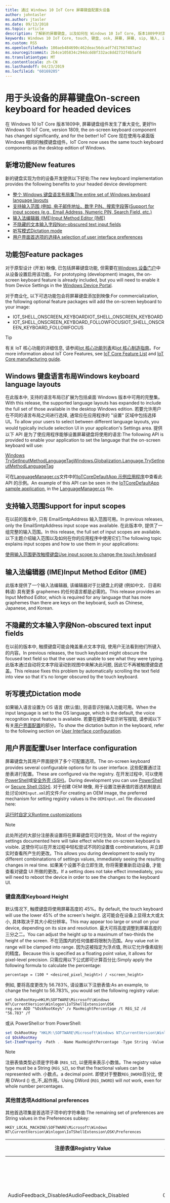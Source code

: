 ```yaml
---
title: 通过 Windows 10 IoT Core 屏幕键盘配置头设备
author: johntasler
ms.author: jtasler
ms.date: 09/13/2018
ms.topic: article
description: 了解新的屏幕键盘, 以及如何在 Windows 10 IoT Core, 版本1809中对其进行配置。
keywords: Windows 10 IoT Core, touch, 键盘, osk, 屏幕, 屏幕, sip, 输入, ime, 头, 听写, 语音, 语音
ms.custom: RS5
ms.openlocfilehash: 100aeb484690c462deac56dcadf7d17667487ae2
ms.sourcegitcommit: 2b4ce105834c294dcdd8f332ac8dd2732f4b5af8
ms.translationtype: MT
ms.contentlocale: zh-CN
ms.lasthandoff: 04/23/2019
ms.locfileid: "60169205"
---
```

# <a name="on-screen-keyboard-for-headed-devices"></a><span data-ttu-id="dc7df-104">用于头设备的屏幕键盘</span><span class="sxs-lookup"><span data-stu-id="dc7df-104">On-screen keyboard for headed devices</span></span>

<span data-ttu-id="dc7df-105">在 Windows 10 IoT Core 版本1809中, 屏幕键盘组件发生了重大变化, 更好!</span><span class="sxs-lookup"><span data-stu-id="dc7df-105">In Windows 10 IoT Core, version 1809, the on-screen keyboard component has changed significantly, and for the better!</span></span> <span data-ttu-id="dc7df-106">IoT Core 现在使用与桌面版 Windows 相同的触摸键盘组件。</span><span class="sxs-lookup"><span data-stu-id="dc7df-106">IoT Core now uses the same touch keyboard components as the desktop edition of Windows.</span></span>

## <a name="new-features"></a><span data-ttu-id="dc7df-107">新增功能</span><span class="sxs-lookup"><span data-stu-id="dc7df-107">New features</span></span>
<span data-ttu-id="dc7df-108">新的键盘实现为你的设备开发提供以下好处:</span><span class="sxs-lookup"><span data-stu-id="dc7df-108">The new keyboard implementation provides the following benefits to your headed device development:</span></span>

* [<span data-ttu-id="dc7df-109">整个 Windows 键盘语言布局集</span><span class="sxs-lookup"><span data-stu-id="dc7df-109">The entire set of Windows keyboard language layouts</span></span>](#windows-keyboard-language-layouts)
* [<span data-ttu-id="dc7df-110">支持输入范围 (例如, 电子邮件地址、数字 PIN、搜索字段等)</span><span class="sxs-lookup"><span data-stu-id="dc7df-110">Support for input scopes (e.g., Email Address, Numeric PIN, Search Field, etc.)</span></span>](#support-for-input-scopes)
* [<span data-ttu-id="dc7df-111">输入法编辑器 (IME)</span><span class="sxs-lookup"><span data-stu-id="dc7df-111">Input Method Editor (IME)</span></span>](#input-method-editor-ime)
* [<span data-ttu-id="dc7df-112">不隐藏的文本输入字段</span><span class="sxs-lookup"><span data-stu-id="dc7df-112">Non-obscured text input fields</span></span>](#non-obscured-text-input-fields)
* [<span data-ttu-id="dc7df-113">听写模式</span><span class="sxs-lookup"><span data-stu-id="dc7df-113">Dictation mode</span></span>](#dictation-mode)
* [<span data-ttu-id="dc7df-114">用户界面首选项的选择</span><span class="sxs-lookup"><span data-stu-id="dc7df-114">A selection of user interface preferences</span></span>](#user-interface-configuration)

## <a name="feature-packages"></a><span data-ttu-id="dc7df-115">功能包</span><span class="sxs-lookup"><span data-stu-id="dc7df-115">Feature packages</span></span>

<span data-ttu-id="dc7df-116">对于原型设计 (开发) 映像, 已包括屏幕键盘功能, 但需要在[Windows 设备门户](../manage-your-device/deviceportal.md#iot-specific-features)中从设备设置启用该功能。</span><span class="sxs-lookup"><span data-stu-id="dc7df-116">For prototyping (development) images, the on-screen keyboard feature is already included, but you will need to enable it from Device Settings in the [Windows Device Portal](../manage-your-device/deviceportal.md#iot-specific-features).</span></span>

<span data-ttu-id="dc7df-117">对于商业化, 以下可选功能包会将屏幕键盘添加到映像:</span><span class="sxs-lookup"><span data-stu-id="dc7df-117">For commercialization, the following optional feature packages will add the on-screen keyboard to your image:</span></span>
* <span data-ttu-id="dc7df-118">IOT_SHELL_ONSCREEN_KEYBOARD</span><span class="sxs-lookup"><span data-stu-id="dc7df-118">IOT_SHELL_ONSCREEN_KEYBOARD</span></span>
* <span data-ttu-id="dc7df-119">IOT_SHELL_ONSCREEN_KEYBOARD_FOLLOWFOCUS</span><span class="sxs-lookup"><span data-stu-id="dc7df-119">IOT_SHELL_ONSCREEN_KEYBOARD_FOLLOWFOCUS</span></span>

> [!TIP]
> <span data-ttu-id="dc7df-120">有关 IoT 核心功能的详细信息, 请参阅[Iot 核心功能列表](/windows-hardware/manufacture/iot/iot-core-feature-list)和[iot 核心制造指南](/windows-hardware/manufacture/iot/iot-core-manufacturing-guide)。</span><span class="sxs-lookup"><span data-stu-id="dc7df-120">For more information about IoT Core Features, see [IoT Core Feature List](/windows-hardware/manufacture/iot/iot-core-feature-list) and [IoT Core manufacturing guide](/windows-hardware/manufacture/iot/iot-core-manufacturing-guide).</span></span>

## <a name="windows-keyboard-language-layouts"></a><span data-ttu-id="dc7df-121">Windows 键盘语言布局</span><span class="sxs-lookup"><span data-stu-id="dc7df-121">Windows keyboard language layouts</span></span>

<span data-ttu-id="dc7df-122">在此版本中, 支持的语言布局已扩展为包括桌面 Windows 版本中可用的完整集。</span><span class="sxs-lookup"><span data-stu-id="dc7df-122">With this release, the supported language layouts has expanded to include the full set of those available in the desktop Windows edition.</span></span> <span data-ttu-id="dc7df-123">若要允许用户在不同的语言布局之间进行选择, 通常应在应用程序的 "设置" 区域中包括选择 UI。</span><span class="sxs-lookup"><span data-stu-id="dc7df-123">To allow your users to select between different language layouts, you would typically include selection UI in your application's Settings area.</span></span> <span data-ttu-id="dc7df-124">提供以下 API 是为了使应用程序能够设置屏幕键盘将使用的语言:</span><span class="sxs-lookup"><span data-stu-id="dc7df-124">The following API is provided to enable your application to set the language that the on-screen keyboard will use:</span></span>

[<span data-ttu-id="dc7df-125">Windows TrySetInputMethodLanguageTag</span><span class="sxs-lookup"><span data-stu-id="dc7df-125">Windows.Globalization.Language.TrySetInputMethodLanguageTag</span></span>](/uwp/api/windows.globalization.language.trysetinputmethodlanguagetag)

<span data-ttu-id="dc7df-126">可在[LanguageManager.cs](https://github.com/Microsoft/Windows-iotcore-samples/blob/develop/Samples/IoTCoreDefaultApp/CS/IoTCoreDefaultApp/Presenters/LanguageManager.cs)文件中的[IoTCoreDefaultApp 示例应用程序](https://github.com/Microsoft/Windows-iotcore-samples/tree/develop/Samples/IoTCoreDefaultApp)中查看此 API 的示例。</span><span class="sxs-lookup"><span data-stu-id="dc7df-126">An example of this API can be seen in the [IoTCoreDefaultApp sample application](https://github.com/Microsoft/Windows-iotcore-samples/tree/develop/Samples/IoTCoreDefaultApp), in the [LanguageManager.cs](https://github.com/Microsoft/Windows-iotcore-samples/blob/develop/Samples/IoTCoreDefaultApp/CS/IoTCoreDefaultApp/Presenters/LanguageManager.cs) file.</span></span>

## <a name="support-for-input-scopes"></a><span data-ttu-id="dc7df-127">支持输入范围</span><span class="sxs-lookup"><span data-stu-id="dc7df-127">Support for input scopes</span></span>

<span data-ttu-id="dc7df-128">在以前的版本中, 只有 EmailSmtpAddress 输入范围可用。</span><span class="sxs-lookup"><span data-stu-id="dc7df-128">In previous releases, only the EmailSmtpAddress input scope was available.</span></span> <span data-ttu-id="dc7df-129">在此版本中, 提供了一组完整的输入范围。</span><span class="sxs-lookup"><span data-stu-id="dc7df-129">In this release, the full set of input scopes are available.</span></span> <span data-ttu-id="dc7df-130">以下主题介绍输入范围以及如何在你的应用程序中使用它们:</span><span class="sxs-lookup"><span data-stu-id="dc7df-130">The following topic explains input scopes and how to use them in your applications:</span></span>

[<span data-ttu-id="dc7df-131">使用输入范围更改触摸键盘</span><span class="sxs-lookup"><span data-stu-id="dc7df-131">Use input scope to change the touch keyboard</span></span>](/windows/uwp/design/input/use-input-scope-to-change-the-touch-keyboard)

## <a name="input-method-editor-ime"></a><span data-ttu-id="dc7df-132">输入法编辑器 (IME)</span><span class="sxs-lookup"><span data-stu-id="dc7df-132">Input Method Editor (IME)</span></span>

<span data-ttu-id="dc7df-133">此版本提供了一个输入法编辑器, 该编辑器对于比键盘上的键 (例如中文、日语和韩语) 具有更多 graphemes 的任何语言都是必需的。</span><span class="sxs-lookup"><span data-stu-id="dc7df-133">This release provides an Input Method Editor, which is required for any language that has more graphemes than there are keys on the keyboard, such as Chinese, Japanese, and Korean.</span></span>

## <a name="non-obscured-text-input-fields"></a><span data-ttu-id="dc7df-134">不隐藏的文本输入字段</span><span class="sxs-lookup"><span data-stu-id="dc7df-134">Non-obscured text input fields</span></span>

<span data-ttu-id="dc7df-135">在以前的版本中, 触摸键盘可能会掩盖重点文本字段, 使用户无法看到他们所键入的内容。</span><span class="sxs-lookup"><span data-stu-id="dc7df-135">In previous releases, the touch keyboard might obscure the focused text field so that the user was unable to see what they were typing.</span></span> <span data-ttu-id="dc7df-136">此版本通过自动将文本字段滚动到视图中来解决此问题, 因此它不再被触摸键盘遮盖。</span><span class="sxs-lookup"><span data-stu-id="dc7df-136">This release fixes this problem by automatically scrolling the text field into view so that it's no longer obscured by the touch keyboard.</span></span>

## <a name="dictation-mode"></a><span data-ttu-id="dc7df-137">听写模式</span><span class="sxs-lookup"><span data-stu-id="dc7df-137">Dictation mode</span></span>

<span data-ttu-id="dc7df-138">如果输入语言设置为 OS 语言 (默认值), 则语音识别输入功能可用。</span><span class="sxs-lookup"><span data-stu-id="dc7df-138">When the input language is set to the OS language, which is the default, the voice recognition input feature is available.</span></span>
<span data-ttu-id="dc7df-139">若要在键盘中显示听写按钮, 请参阅以下有关[用户界面配置](#user-interface-configuration)的部分。</span><span class="sxs-lookup"><span data-stu-id="dc7df-139">To show the dictation button in the keyboard, refer to the following section on [User Interface configuration](#user-interface-configuration).</span></span>

## <a name="user-interface-configuration"></a><span data-ttu-id="dc7df-140">用户界面配置</span><span class="sxs-lookup"><span data-stu-id="dc7df-140">User Interface configuration</span></span>

<span data-ttu-id="dc7df-141">屏幕键盘为其用户界面提供了多个可配置选项。</span><span class="sxs-lookup"><span data-stu-id="dc7df-141">The on-screen keyboard provides several configurable options for its user interface.</span></span> <span data-ttu-id="dc7df-142">这些配置通过注册表进行配置。</span><span class="sxs-lookup"><span data-stu-id="dc7df-142">These are configured via the registry.</span></span>
<span data-ttu-id="dc7df-143">在开发过程中, 可以使用[PowerShell](/windows/iot-core/connect-your-device/powershell)或[安全外壳 (SSH)](/windows/iot-core/connect-your-device/ssh)。</span><span class="sxs-lookup"><span data-stu-id="dc7df-143">During development you can use [PowerShell](/windows/iot-core/connect-your-device/powershell) or [Secure Shell (SSH)](/windows/iot-core/connect-your-device/ssh).</span></span> <span data-ttu-id="dc7df-144">对于创建 OEM 映像, 用于设置注册表值的首选机制是此处讨论`OEMInput.xml`的文件:</span><span class="sxs-lookup"><span data-stu-id="dc7df-144">For creating an OEM image, the preferred mechanism for setting registry values is the `OEMInput.xml` file discussed here:</span></span>

[<span data-ttu-id="dc7df-145">运行时自定义</span><span class="sxs-lookup"><span data-stu-id="dc7df-145">Runtime customizations</span></span>](/windows-hardware/manufacture/iot/oscustomizations#runtime-customizations)

> [!NOTE]
> <span data-ttu-id="dc7df-146">此处所述的大部分注册表设置将在屏幕键盘可见时生效。</span><span class="sxs-lookup"><span data-stu-id="dc7df-146">Most of the registry settings documented here will take effect while the on-screen keyboard is visible.</span></span>
> <span data-ttu-id="dc7df-147">这使你可以在开发过程中轻松尝试不同的设置值 combinatations, 并立即实时查看所产生的更改。</span><span class="sxs-lookup"><span data-stu-id="dc7df-147">This allows you during development to easily try different combinatations of settings values, immediately seeing the resulting changes in real time.</span></span> <span data-ttu-id="dc7df-148">如果某个设置不会立即生效, 你将需要重新启动设备, 才能查看对键盘 UI 所做的更改。</span><span class="sxs-lookup"><span data-stu-id="dc7df-148">If a setting does not take effect immediately, you will need to reboot the device in order to see the changes to the keyboard UI.</span></span>

### <a name="keyboard-height"></a><span data-ttu-id="dc7df-149">键盘高度</span><span class="sxs-lookup"><span data-stu-id="dc7df-149">Keyboard Height</span></span>

<span data-ttu-id="dc7df-150">默认情况下, 触摸键盘将使用屏幕高度的 45%。</span><span class="sxs-lookup"><span data-stu-id="dc7df-150">By default, the touch keyboard will use the lower 45% of the screen's height.</span></span> <span data-ttu-id="dc7df-151">这可能会在设备上显得太大或太小, 具体取决于其大小和分辨率。</span><span class="sxs-lookup"><span data-stu-id="dc7df-151">This may appear too large or small on your device, depending on its size and resolution.</span></span> <span data-ttu-id="dc7df-152">最大可将高度调整到屏幕高度的三分之二。</span><span class="sxs-lookup"><span data-stu-id="dc7df-152">You can adjust the height up to a maximum of two-thirds the height of the screen.</span></span> <span data-ttu-id="dc7df-153">不在范围内的任何值都将限制为范围。</span><span class="sxs-lookup"><span data-stu-id="dc7df-153">Any value not in range will be clamped into range.</span></span> <span data-ttu-id="dc7df-154">因为这被指定为浮点值, 所以它允许像素级别的精度。</span><span class="sxs-lookup"><span data-stu-id="dc7df-154">Because this is specified as a floating point value, it allows for pixel-level precision.</span></span> <span data-ttu-id="dc7df-155">只需应用以下公式即可计算百分比:</span><span class="sxs-lookup"><span data-stu-id="dc7df-155">Simply apply the following formula to calculate the percentage:</span></span>

`percentage = (100 * <desired_pixel_height>) / <screen_height>`

<span data-ttu-id="dc7df-156">例如, 要将高度更改为 56.783%, 请设置以下注册表值:</span><span class="sxs-lookup"><span data-stu-id="dc7df-156">As an example, to change the height to 56.783%, you would set the following registry value:</span></span>
```console
set OskRootKey=HKLM\SOFTWARE\Microsoft\Windows NT\CurrentVersion\Winlogon\IoTShellExtension\OSK
reg.exe ADD "%OskRootKey%" /v MaxHeightPercentage /t REG_SZ /d "56.783" /f
```
<span data-ttu-id="dc7df-157">或从 PowerShell:</span><span class="sxs-lookup"><span data-stu-id="dc7df-157">or from PowerShell:</span></span>
```powershell
set OskRootKey "HKLM:\SOFTWARE\Microsoft\Windows NT\CurrentVersion\Winlogon\IoTShellExtension\OSK"
cd $OskRootKey
Set-ItemProperty -Path . -Name MaxHeightPercentage -Type String -Value 56.783
```

> [!NOTE]
> <span data-ttu-id="dc7df-158">注册表值类型必须是字符串 (`REG_SZ`), 以便用来表示小数值。</span><span class="sxs-lookup"><span data-stu-id="dc7df-158">The registry value type must be a String (`REG_SZ`), so that the fractional values can be represented with.</span></span>
> <span data-ttu-id="dc7df-159">小数点。</span><span class="sxs-lookup"><span data-stu-id="dc7df-159">a decimal point.</span></span> <span data-ttu-id="dc7df-160">即使对于整数`REG_DWORD`百分比, 使用 DWord () 也_不_起作用。</span><span class="sxs-lookup"><span data-stu-id="dc7df-160">Using DWord (`REG_DWORD`) will _not_ work, even for whole number percentages.</span></span>

### <a name="additional-preferences"></a><span data-ttu-id="dc7df-161">其他首选项</span><span class="sxs-lookup"><span data-stu-id="dc7df-161">Additional preferences</span></span>

<span data-ttu-id="dc7df-162">其他首选项集是首选项子项中的字符串值:</span><span class="sxs-lookup"><span data-stu-id="dc7df-162">The remaining set of preferences are String values in the Preferences subkey:</span></span>
```
HKEY_LOCAL_MACHINE\SOFTWARE\Microsoft\Windows NT\CurrentVersion\Winlogon\IoTShellExtension\OSK\Preferences
```

| <span data-ttu-id="dc7df-163">注册表值</span><span class="sxs-lookup"><span data-stu-id="dc7df-163">Registry Value</span></span>               | <span data-ttu-id="dc7df-164">Default Value</span><span class="sxs-lookup"><span data-stu-id="dc7df-164">Default Value</span></span>      | <span data-ttu-id="dc7df-165">描述</span><span class="sxs-lookup"><span data-stu-id="dc7df-165">Description</span></span>                                                                                         |
| ---------------------------- | ------------------ | --------------------------------------------------------------------------------------------------- |
| <span data-ttu-id="dc7df-166">AudioFeedback_Disabled</span><span class="sxs-lookup"><span data-stu-id="dc7df-166">AudioFeedback_Disabled</span></span>       | <span data-ttu-id="dc7df-167">0</span><span class="sxs-lookup"><span data-stu-id="dc7df-167">"0"</span></span>                | <span data-ttu-id="dc7df-168">"0" 启用密钥单击音频反馈;"1" 禁用该方法。</span><span class="sxs-lookup"><span data-stu-id="dc7df-168">"0" enables the key click audio feedback; "1" disables it.</span></span>                                          |
| <span data-ttu-id="dc7df-169">Dictation_Disabled</span><span class="sxs-lookup"><span data-stu-id="dc7df-169">Dictation_Disabled</span></span>           | <span data-ttu-id="dc7df-170">"1"</span><span class="sxs-lookup"><span data-stu-id="dc7df-170">"1"</span></span>                | <span data-ttu-id="dc7df-171">"0" 显示听写 (语音识别) 按钮;"1" 隐藏它。</span><span class="sxs-lookup"><span data-stu-id="dc7df-171">"0" shows the dictation (voice recognition) button; "1" hides it.</span></span><br/> <span data-ttu-id="dc7df-172">(请参阅下面的注释)</span><span class="sxs-lookup"><span data-stu-id="dc7df-172">(see note below)</span></span>             |
| <span data-ttu-id="dc7df-173">KeyboardModeEnabled_full</span><span class="sxs-lookup"><span data-stu-id="dc7df-173">KeyboardModeEnabled_full</span></span>     | <span data-ttu-id="dc7df-174">0</span><span class="sxs-lookup"><span data-stu-id="dc7df-174">"0"</span></span>                | <span data-ttu-id="dc7df-175">"0" 禁用全键盘模式;"1" 启用它。</span><span class="sxs-lookup"><span data-stu-id="dc7df-175">"0" disables the full keyboard mode; "1" enables it.</span></span>                                                |
| <span data-ttu-id="dc7df-176">KeyboardModeEnabled_narrow</span><span class="sxs-lookup"><span data-stu-id="dc7df-176">KeyboardModeEnabled_narrow</span></span>   | <span data-ttu-id="dc7df-177">"1"</span><span class="sxs-lookup"><span data-stu-id="dc7df-177">"1"</span></span>                | <span data-ttu-id="dc7df-178">"0" 禁用窄幅键盘模式;"1" 启用它。</span><span class="sxs-lookup"><span data-stu-id="dc7df-178">"0" disables the narrow keyboard mode; "1" enables it.</span></span>                                              |
| <span data-ttu-id="dc7df-179">KeyboardModeEnabled_wide</span><span class="sxs-lookup"><span data-stu-id="dc7df-179">KeyboardModeEnabled_wide</span></span>     | <span data-ttu-id="dc7df-180">"1"</span><span class="sxs-lookup"><span data-stu-id="dc7df-180">"1"</span></span>                | <span data-ttu-id="dc7df-181">"0" 禁用宽键盘模式;"1" 启用它。</span><span class="sxs-lookup"><span data-stu-id="dc7df-181">"0" disables the wide keyboard mode; "1" enables it.</span></span>                                                |
| <span data-ttu-id="dc7df-182">ModeOrder</span><span class="sxs-lookup"><span data-stu-id="dc7df-182">ModeOrder</span></span>                    | <span data-ttu-id="dc7df-183">"宽; 窄; 完全"</span><span class="sxs-lookup"><span data-stu-id="dc7df-183">"wide;narrow;full"</span></span> | <span data-ttu-id="dc7df-184">模式在 "模式" 下拉菜单中的显示顺序 (从左到右) (如果已启用)</span><span class="sxs-lookup"><span data-stu-id="dc7df-184">The order (from left to right) in which the modes are listed in the mode drop-down menu, if enabled</span></span> |
| <span data-ttu-id="dc7df-185">SettingsMenuKey_Collapsed</span><span class="sxs-lookup"><span data-stu-id="dc7df-185">SettingsMenuKey_Collapsed</span></span>    | <span data-ttu-id="dc7df-186">0</span><span class="sxs-lookup"><span data-stu-id="dc7df-186">"0"</span></span>                | <span data-ttu-id="dc7df-187">隐藏模式下拉菜单。</span><span class="sxs-lookup"><span data-stu-id="dc7df-187">Hides the mode drop-down menu.</span></span> <span data-ttu-id="dc7df-188">如果只启用了一种模式, 则将此项设置为 "1"。</span><span class="sxs-lookup"><span data-stu-id="dc7df-188">Set this to "1" if only one mode is enabled.</span></span>                         |
| <span data-ttu-id="dc7df-189">Paste_Disabled</span><span class="sxs-lookup"><span data-stu-id="dc7df-189">Paste_Disabled</span></span>               | <span data-ttu-id="dc7df-190">0</span><span class="sxs-lookup"><span data-stu-id="dc7df-190">"0"</span></span>                | <span data-ttu-id="dc7df-191">"0" 显示 "粘贴" 按钮;"1" 隐藏它。</span><span class="sxs-lookup"><span data-stu-id="dc7df-191">"0" shows the Paste button; "1" hides it.</span></span><br/> <span data-ttu-id="dc7df-192">更改将在重新启动后生效。</span><span class="sxs-lookup"><span data-stu-id="dc7df-192">Change takes effect after reboot.</span></span>                    |
| <span data-ttu-id="dc7df-193">CloseButton_Disabled</span><span class="sxs-lookup"><span data-stu-id="dc7df-193">CloseButton_Disabled</span></span>         | <span data-ttu-id="dc7df-194">0</span><span class="sxs-lookup"><span data-stu-id="dc7df-194">"0"</span></span>                | <span data-ttu-id="dc7df-195">"0" 显示 "关闭" 按钮;"1" 隐藏 "关闭" 按钮</span><span class="sxs-lookup"><span data-stu-id="dc7df-195">"0" shows the Close button; "1" hides the Close button</span></span><br/> <span data-ttu-id="dc7df-196">更改将在重新启动后生效。</span><span class="sxs-lookup"><span data-stu-id="dc7df-196">Change takes effect after reboot.</span></span>       |
| <span data-ttu-id="dc7df-197">EmojiKeyEnabled</span><span class="sxs-lookup"><span data-stu-id="dc7df-197">EmojiKeyEnabled</span></span>              | <span data-ttu-id="dc7df-198">0</span><span class="sxs-lookup"><span data-stu-id="dc7df-198">"0"</span></span>                | <span data-ttu-id="dc7df-199">"0" 隐藏表情符号键;"1" 显示, 允许用户输入表情符号字符。</span><span class="sxs-lookup"><span data-stu-id="dc7df-199">"0" hides the Emoji key; "1" shows it, allowing the user to enter Emoji characters.</span></span>                 |

> [!NOTE]
> <span data-ttu-id="dc7df-200">听写模式需要为所选输入语言以及音频输入设备安装语音包。</span><span class="sxs-lookup"><span data-stu-id="dc7df-200">Dictation mode requires a speech package to be installed for the selected input language, as well as an audio input device.</span></span> <span data-ttu-id="dc7df-201">如果未安装匹配的语音包, 则不会显示 "听写" 按钮。</span><span class="sxs-lookup"><span data-stu-id="dc7df-201">If a matching speech packages is not installed, the dictation button will not be shown.</span></span>
> 
> <span data-ttu-id="dc7df-202">所有映像都包含 en-us 语音语言。</span><span class="sxs-lookup"><span data-stu-id="dc7df-202">All images include the en-US speech language.</span></span> <span data-ttu-id="dc7df-203">其他语音包作为可选功能安装。</span><span class="sxs-lookup"><span data-stu-id="dc7df-203">Other speech packages are installed as optional features.</span></span>
> <span data-ttu-id="dc7df-204">有关 IoT 功能的详细信息, 请参阅[Iot 核心功能列表](/windows-hardware/manufacture/iot/iot-core-feature-list)和[iot 核心制造指南](/windows-hardware/manufacture/iot/iot-core-manufacturing-guide)。</span><span class="sxs-lookup"><span data-stu-id="dc7df-204">For more information about IoT Features, see [IoT Core Feature List](/windows-hardware/manufacture/iot/iot-core-feature-list) and [IoT Core manufacturing guide](/windows-hardware/manufacture/iot/iot-core-manufacturing-guide).</span></span>

<span data-ttu-id="dc7df-205">例如, 若要仅`wide`启用键盘模式, 请在 PowerShell 中执行以下操作:</span><span class="sxs-lookup"><span data-stu-id="dc7df-205">As an example, to enable only `wide` keyboard mode, in PowerShell you could do the following:</span></span>
```powershell
set OskRootKey "HKLM:\SOFTWARE\Microsoft\Windows NT\CurrentVersion\Winlogon\IoTShellExtension\OSK"
cd $OskRootKey
mkdir Preferences
cd Preferences
Set-ItemProperty . -Name KeyboardModeEnabled_full -Value "0"      # Optional, since the default is "0"
Set-ItemProperty . -Name KeyboardModeEnabled_narrow -Value "0"
Set-ItemProperty . -Name KeyboardModeEnabled_wide -Value "1"      # Optional, since the default is "1"
Set-ItemProperty . -Name SettingsMenuKey_Collapsed -Value "1"
```
